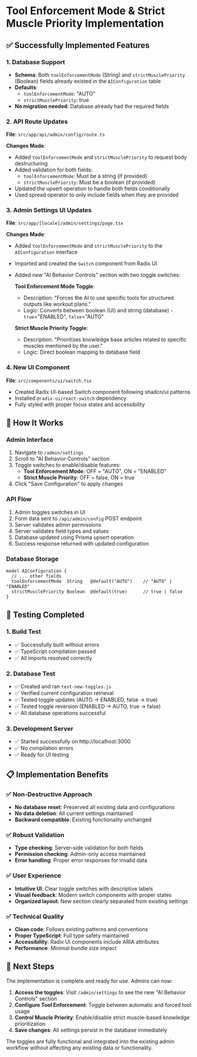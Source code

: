 # Tool Enforcement Mode & Strict Muscle Priority Implementation

## ✅ Successfully Implemented Features

### 1. Database Support
- **Schema**: Both `toolEnforcementMode` (String) and `strictMusclePriority` (Boolean) fields already existed in the `AIConfiguration` table
- **Defaults**: 
  - `toolEnforcementMode`: "AUTO" 
  - `strictMusclePriority`: true
- **No migration needed**: Database already had the required fields

### 2. API Route Updates
**File**: `src/app/api/admin/config/route.ts`

**Changes Made**:
- Added `toolEnforcementMode` and `strictMusclePriority` to request body destructuring
- Added validation for both fields:
  - `toolEnforcementMode`: Must be a string (if provided)
  - `strictMusclePriority`: Must be a boolean (if provided)
- Updated the upsert operation to handle both fields conditionally
- Used spread operator to only include fields when they are provided

### 3. Admin Settings UI Updates
**File**: `src/app/[locale]/admin/settings/page.tsx`

**Changes Made**:
- Added `toolEnforcementMode` and `strictMusclePriority` to the `AIConfiguration` interface
- Imported and created the `Switch` component from Radix UI
- Added new "AI Behavior Controls" section with two toggle switches:
  
  **Tool Enforcement Mode Toggle**:
  - Description: "Forces the AI to use specific tools for structured outputs like workout plans."
  - Logic: Converts between boolean (UI) and string (database) - `true`="ENABLED", `false`="AUTO"
  
  **Strict Muscle Priority Toggle**:
  - Description: "Prioritizes knowledge base articles related to specific muscles mentioned by the user."
  - Logic: Direct boolean mapping to database field

### 4. New UI Component
**File**: `src/components/ui/switch.tsx`
- Created Radix UI-based Switch component following shadcn/ui patterns
- Installed `@radix-ui/react-switch` dependency
- Fully styled with proper focus states and accessibility

## 🎯 How It Works

### Admin Interface
1. Navigate to `/admin/settings`
2. Scroll to "AI Behavior Controls" section
3. Toggle switches to enable/disable features:
   - **Tool Enforcement Mode**: OFF = "AUTO", ON = "ENABLED"
   - **Strict Muscle Priority**: OFF = false, ON = true
4. Click "Save Configuration" to apply changes

### API Flow
1. Admin toggles switches in UI
2. Form data sent to `/api/admin/config` POST endpoint
3. Server validates admin permissions
4. Server validates field types and values
5. Database updated using Prisma upsert operation
6. Success response returned with updated configuration

### Database Storage
```prisma
model AIConfiguration {
  // ... other fields
  toolEnforcementMode  String   @default("AUTO")    // "AUTO" | "ENABLED"
  strictMusclePriority Boolean  @default(true)      // true | false
}
```

## 🔧 Testing Completed

### 1. Build Test
- ✅ Successfully built without errors
- ✅ TypeScript compilation passed
- ✅ All imports resolved correctly

### 2. Database Test
- ✅ Created and ran `test-new-toggles.js`
- ✅ Verified current configuration retrieval
- ✅ Tested toggle updates (AUTO → ENABLED, false → true)
- ✅ Tested toggle reversion (ENABLED → AUTO, true → false)
- ✅ All database operations successful

### 3. Development Server
- ✅ Started successfully on http://localhost:3000
- ✅ No compilation errors
- ✅ Ready for UI testing

## 📋 Implementation Benefits

### ✅ Non-Destructive Approach
- **No database reset**: Preserved all existing data and configurations
- **No data deletion**: All current settings maintained
- **Backward compatible**: Existing functionality unchanged

### ✅ Robust Validation
- **Type checking**: Server-side validation for both fields
- **Permission checking**: Admin-only access maintained
- **Error handling**: Proper error responses for invalid data

### ✅ User Experience
- **Intuitive UI**: Clear toggle switches with descriptive labels
- **Visual feedback**: Modern switch components with proper states
- **Organized layout**: New section clearly separated from existing settings

### ✅ Technical Quality
- **Clean code**: Follows existing patterns and conventions
- **Proper TypeScript**: Full type safety maintained
- **Accessibility**: Radix UI components include ARIA attributes
- **Performance**: Minimal bundle size impact

## 🚀 Next Steps

The implementation is complete and ready for use. Admins can now:

1. **Access the toggles**: Visit `/admin/settings` to see the new "AI Behavior Controls" section
2. **Configure Tool Enforcement**: Toggle between automatic and forced tool usage
3. **Control Muscle Priority**: Enable/disable strict muscle-based knowledge prioritization
4. **Save changes**: All settings persist in the database immediately

The toggles are fully functional and integrated into the existing admin workflow without affecting any existing data or functionality.
